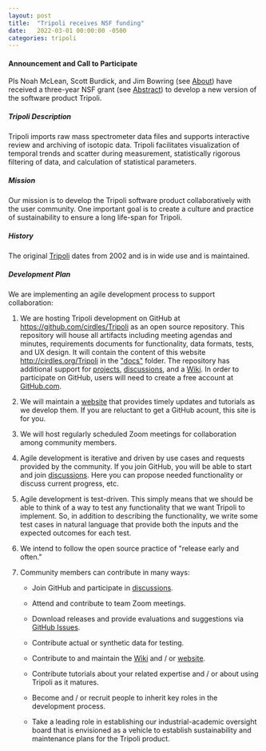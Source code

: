 ```yaml
---
layout: post
title:  "Tripoli receives NSF funding"
date:   2022-03-01 00:00:00 -0500
categories: tripoli
---
```

#### Announcement and Call to Participate
PIs Noah McLean, Scott Burdick, and Jim Bowring (see [About](/Tripoli/about.html)) have received a
three-year NSF grant (see [Abstract](/Tripoli/nsf_award_abstract.html)) to develop a new version of 
the software product Tripoli.

##### Tripoli Description
Tripoli imports raw mass spectrometer data files and supports interactive review and archiving of 
isotopic data. Tripoli facilitates visualization of temporal trends and scatter during measurement, 
statistically rigorous filtering of data, and calculation of statistical parameters.

##### Mission
Our mission is to develop the Tripoli software product collaboratively with the user community. One
important goal is to create a culture and practice of sustainability to ensure a long life-span for
Tripoli.

##### History
The original [Tripoli](https://github.com/bowring/tripoli) dates from 2002 and is in wide use and is maintained.

##### Development Plan
We are implementing an agile development process to support collaboration:  

1) We are hosting Tripoli
development on GitHub at https://github.com/cirdles/Tripoli as an open source repository.  This 
repository will house all artifacts including meeting agendas and minutes, requirements documents for
functionality, data formats, tests, and UX design.  It will contain the content of this website 
http://cirdles.org/Tripoli in the ["docs"](https://github.com/CIRDLES/Tripoli/tree/main/docs) folder.
The repository has additional support for [projects](https://github.com/CIRDLES/Tripoli/projects), 
[discussions](https://github.com/CIRDLES/Tripoli/discussions), and a 
[Wiki](https://github.com/CIRDLES/Tripoli/wiki). In order to participate on GitHub, users will need to
create a free account at [GitHub.com](https://github.com).

2) We will maintain a [website](http://cirdles.org/Tripoli) that provides timely updates and tutorials as we develop them.  If you are reluctant to get a GitHub acount, this site is for you.

3) We will host regularly scheduled Zoom meetings for collaboration among community members.

4) Agile development is iterative and driven by use cases and requests provided by the community.  If you join 
GitHub, you will be able to start and join [discussions](https://github.com/CIRDLES/Tripoli/discussions).  Here
you can propose needed functionality or discuss current progress, etc.

5) Agile development is test-driven.  This simply means that we should be able to think of a way to test any
functionality that we want Tripoli to implement.  So, in addition to describing the functionality,
we write some test cases
in natural language that provide 
both the inputs and the expected outcomes for each test.

6) We intend to follow the open source practice of "release early and often."

7) Community members can contribute in many ways:

   - Join GitHub and participate in [discussions](https://github.com/CIRDLES/Tripoli/discussions).
   
   - Attend and contribute to team Zoom meetings.
   
   - Download releases and provide evaluations and suggestions via 
   [GitHub Issues](https://github.com/CIRDLES/Tripoli/issues).
   
   - Contribute actual or synthetic data for testing.
   
   - Contribute to and maintain the [Wiki](https://github.com/CIRDLES/Tripoli/wiki) 
   and / or [website](http://cirdles.org/Tripoli/).
   
   - Contribute tutorials about your related expertise and / or about using Tripoli as it matures.
   
   - Become and / or recruit people to inherit key roles in the development process.
   
   - Take a leading role in establishing our industrial-academic oversight board that is envisioned as
   a vehicle to establish sustainability and maintenance plans for the Tripoli product.